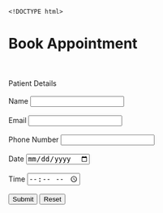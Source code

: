     <!DOCTYPE html>
<html lang="en">

<head>
  <title>Document</title>
</head>

<body>
  <!-- Write your code below -->
  <h1>Book Appointment</h1>
  <br><br>
  <label form="Patient details">Patient Details</label>
  <form id="Patient details" >
    <br>
    <label for="name">Name</label>
    <input type="text"  name="name" id="name">
    <br><br>
    <label for="email">Email</label>
    <input type="email"  id="email">
    <br><br>
    <label for="phone">Phone Number</label>
    <input type="tel"  id="phone">
    <br><br>
    <label for="date">Date</label>
    <input type="date" id="date">
    <br><br>
    <label for="time">Time</label>
    <input type="time" id="time">
    <br><br>
    <label for="submit"></label>
    <button type="submit" id="submit">Submit</button>
    <label for="reset"></label>
    <button type="reset" id="reset">Reset</button>
  </form>
  
</body>
    <script src="javaSript.js"></script>
</html>
